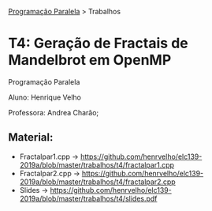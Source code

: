 [Programação Paralela](https://github.com/AndreaInfUFSM/elc139-2019a) > Trabalhos
# T4: Geração de Fractais de Mandelbrot em OpenMP
Programação Paralela

Aluno: Henrique Velho

Professora: Andrea Charão;

## Material:

- Fractalpar1.cpp -> https://github.com/henrvelho/elc139-2019a/blob/master/trabalhos/t4/fractalpar1.cpp
- Fractalpar2.cpp -> https://github.com/henrvelho/elc139-2019a/blob/master/trabalhos/t4/fractalpar2.cpp
- Slides -> https://github.com/henrvelho/elc139-2019a/blob/master/trabalhos/t4/slides.pdf

